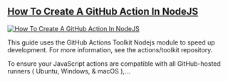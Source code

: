 <h2><a href="https://varunsridharan.hashnode.dev/how-to-create-a-github-action-in-nodejs-ckhotkjx90515eks1gdzhhs7w" title="How To Create A GitHub Action In NodeJS">How To Create A GitHub Action In NodeJS</a></h2>
<a href="https://varunsridharan.hashnode.dev/how-to-create-a-github-action-in-nodejs-ckhotkjx90515eks1gdzhhs7w" title="How To Create A GitHub Action In NodeJS"><img src="https://cdn.hashnode.com/res/hashnode/image/upload/v1605786708556/n9V0wNfk_.jpeg" alt="How To Create A GitHub Action In NodeJS" /></a>
<p>This guide uses the GitHub Actions Toolkit Nodejs module to speed up development. For more information, see the actions/toolkit repository.

To ensure your JavaScript actions are compatible with all GitHub-hosted runners ( Ubuntu, Windows, & macOS ),...</p>
